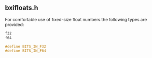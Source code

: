 ## bxifloats.h 

For comfortable use of fixed-size float numbers the following types are provided:
```c
f32
f64
```
```c
#define BITS_IN_F32
#define BITS_IN_F64
```